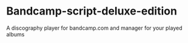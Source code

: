 # Bandcamp-script-deluxe-edition
A discography player for bandcamp.com and manager for your played albums
